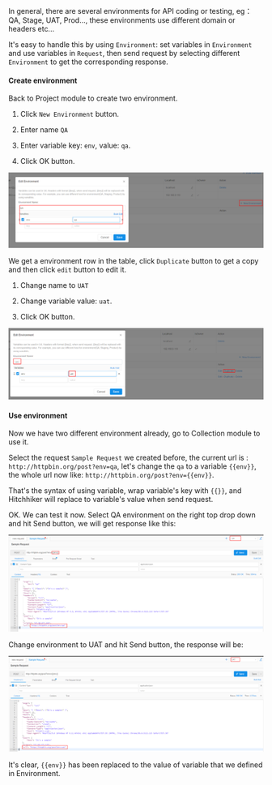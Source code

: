 In general, there are several environments for API coding or testing, eg：QA, Stage, UAT, Prod..., these environments use different domain or headers etc... 

It's easy to handle this by using `Environment`: set variables in `Environment` and use variables in `Request`, then send request by selecting different `Environment` to get the corresponding response.

#### Create environment

Back to Project module to create two environment.

1. Click `New Environment` button.

2. Enter name `QA`

3. Enter variable key: `env`, value: `qa`.

4. Click OK button.

![](https://raw.githubusercontent.com/brookshi/images/master/Hitchhiker/simple_tutorial/env_create.png)

We get a environment row in the table, click `Duplicate` button to get a copy and then click `edit` button to edit it.

1. Change name to `UAT`

2. Change variable value: `uat`.

3. Click OK button.

![](https://raw.githubusercontent.com/brookshi/images/master/Hitchhiker/simple_tutorial/env_create_2.png)

#### Use environment

Now we have two different environment already, go to Collection module to use it.

Select the request `Sample Request` we created before, the current url is : `http://httpbin.org/post?env=qa`, let's change the `qa` to a variable `{{env}}`, the whole url now like: `http://httpbin.org/post?env={{env}}`. 

That's the syntax of using variable, wrap variable's key with `{{}}`, and Hitchhiker will replace to variable's value when send request.

OK. We can test it now. Select QA environment on the right top drop down and hit Send button, we will get response like this:

![](https://raw.githubusercontent.com/brookshi/images/master/Hitchhiker/simple_tutorial/env_qa.png)

Change environment to UAT and hit Send button, the response will be:

![](https://raw.githubusercontent.com/brookshi/images/master/Hitchhiker/simple_tutorial/env_uat.png)

It's clear, `{{env}}` has been replaced to the value of variable that we defined in Environment.